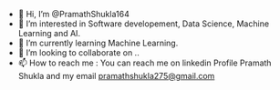 - 👋 Hi, I’m @PramathShukla164
- 👀 I’m interested in Software developement, Data Science, Machine Learning and AI.
- 🌱 I’m currently learning Machine Learning. 
- 💞️ I’m looking to collaborate on ..
- 📫 How to reach me : You can reach me on linkedin Profile Pramath Shukla and my email pramathshukla275@gmail.com
<!---
PramathShukla164/PramathShukla164 is a ✨ special ✨ repository because its `README.md` (this file) appears on your GitHub profile.
You can click the Preview link to take a look at your changes.
--->
